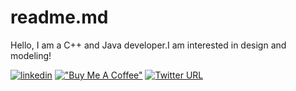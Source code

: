 # readme.md
Hello, I am a C++ and Java developer.I am interested in design and modeling!

[![linkedin](https://img.shields.io/badge/Linkedin-000000?style=for-the-badge&logo=Linkedin&logoColor=blue)](https://www.linkedin.com/in/emre-a-48713a258/)
[!["Buy Me A Coffee"](https://www.buymeacoffee.com/assets/img/custom_images/orange_img.png)](https://www.buymeacoffee.com/akyolemre8x)
[![Twitter URL](https://img.shields.io/twitter/url/https/twitter.com/bukotsunikki.svg?style=social&label=Follow%20%40bukotsunikki)](https://twitter.com/EmreA88USPM)
